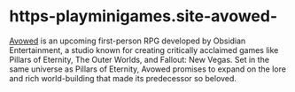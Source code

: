 # https-playminigames.site-avowed-
[Avowed](https://playminigames.site/avowed/) is an upcoming first-person RPG developed by Obsidian Entertainment, a studio known for creating critically acclaimed games like Pillars of Eternity, The Outer Worlds, and Fallout: New Vegas. Set in the same universe as Pillars of Eternity, Avowed promises to expand on the lore and rich world-building that made its predecessor so beloved.

